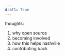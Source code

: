 ```yaml
---
draft: True
---
```

thoughts:
1. why open source
2. becoming involved
3. how this helps nashville
4. contributing back
